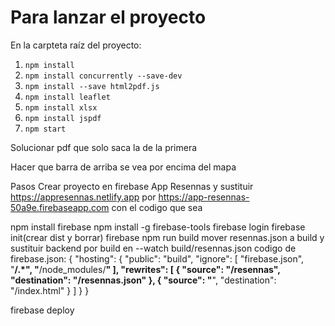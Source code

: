 # Para lanzar el proyecto

En la carpteta raíz del proyecto:

1. `npm install`
2. `npm install concurrently --save-dev`
3. `npm install --save html2pdf.js`
4. `npm install leaflet`
5. `npm install xlsx`
6. `npm install jspdf`
7. `npm start`

Solucionar pdf que solo saca la de la primera

Hacer que barra de arriba se vea por encima del mapa

Pasos
Crear proyecto en firebase App Resennas y sustituir https://appresennas.netlify.app por https://app-resennas-50a9e.firebaseapp.com con el codigo que sea

npm install firebase
npm install -g firebase-tools
firebase login
firebase init(crear dist y borrar)
firebase
npm run build
mover resennas.json a build y sustituir backend por build en --watch build/resennas.json
codigo de firebase.json: 
{
  "hosting": {
    "public": "build",
    "ignore": [
      "firebase.json",
      "**/.*",
      "**/node_modules/**"
    ],
    "rewrites": [
      {
        "source": "/resennas",
        "destination": "/resennas.json"
      },
      {
        "source": "**",
        "destination": "/index.html"
      }
    ]
  }
}
 
firebase deploy


